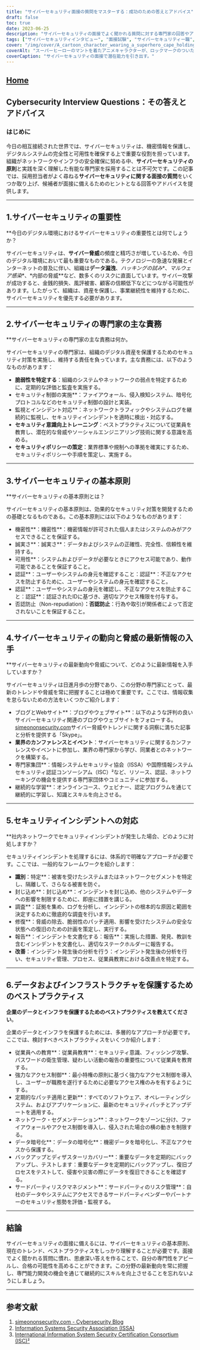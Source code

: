 ```yaml
---
title: "サイバーセキュリティ面接の質問をマスターする：成功のための答えとアドバイス"
draft: false
toc: true
date: 2023-06-25
description: "サイバーセキュリティの面接でよく聞かれる質問に対する専門家の回答やアドバイスを紹介し、競争の激しい就職市場で成功することを保証します。"
tags: ["サイバーセキュリティインタビュー", "面接試験", "サイバーセキュリティー職", "サイバーセキュリティキャリア", "サイバーセキュリティアドバイス", "サイバーセキュリティスキル", "サイバーセキュリティプロフェッショナル", "サイバーセキュリティーの動向", "サイバーセキュリティベストプラクティス", "サイバーセキュリティ原則", "サイバーセキュリティ認定資格", "サイバーセキュリティブログ", "サイバーセキュリティカンファレンス", "サイバーセキュリティ教育", "サイバーセキュリティの脅威", "ネットワークセキュリティ", "データ機密保護", "インシデントレスポンス", "セキュリティ制御", "社員教育", "アクセス制御", "データあんごうか", "ネットワークセグメンテーション", "バックアップとリカバリー", "サードパーティリスクマネジメント", "サイバーセキュリティ意識", "サイバーセキュリティの最新情報", "サイバーセキュリティの脆弱性", "サイバーセキュリティ規制"]
cover: "/img/cover/A_cartoon_character_wearing_a_superhero_cape_holding_a_shie.png"
coverAlt: "スーパーヒーローのマントを着たアニメキャラクターが、ロックマークのついた盾を持っています。"
coverCaption: "サイバーセキュリティの面接で潜在能力を引き出す。"
---
```


## [Home](/cyber-security-career-playbook-start/)

## Cybersecurity Interview Questions：その答えとアドバイス

### はじめに

今日の相互接続された世界では、サイバーセキュリティは、機密情報を保護し、デジタルシステムの完全性と可用性を確保する上で重要な役割を担っています。組織がネットワークやインフラの安全確保に努める中、**サイバーセキュリティの原則**と実践を深く理解した有能な専門家を採用することは不可欠です。この記事では、採用担当者がよく尋ねる**サイバーセキュリティに関する面接の質問**をいくつか取り上げ、候補者が面接に備えるためのヒントとなる回答やアドバイスを提供します。

______

## 1.サイバーセキュリティの重要性

**今日のデジタル環境におけるサイバーセキュリティの重要性とは何でしょうか？

サイバーセキュリティは、**サイバー脅威**の頻度と精巧さが増しているため、今日のデジタル環境において最も重要なものである。テクノロジーの急速な発展とインターネットの普及に伴い、組織は**データ漏洩**、*ハッキングの試み**、*マルウェア感染**、*内部の脅威**など、数多くのリスクに直面しています。サイバー攻撃が成功すると、金銭的損失、風評被害、顧客の信頼低下などにつながる可能性があります。したがって、組織は、資産を保護し、事業継続性を維持するために、サイバーセキュリティを優先する必要があります。

______

## 2.サイバーセキュリティの専門家の主な責務

**サイバーセキュリティの専門家の主な責務は何か。

サイバーセキュリティの専門家は、組織のデジタル資産を保護するためのセキュリティ対策を実施し、維持する責任を負っています。主な責務には、以下のようなものがあります：

- **脆弱性を特定する**：組織のシステムやネットワークの弱点を特定するために、定期的な評価と監査を実施する。
- セキュリティ制御の実施**：ファイアウォール、侵入検知システム、暗号化プロトコルなどのセキュリティ制御の設計と実装。
- 監視とインシデント対応**：ネットワークトラフィックやシステムログを継続的に監視し、セキュリティインシデントを適時に検出・対応する。
- **セキュリティ意識向上トレーニング**：ベストプラクティスについて従業員を教育し、潜在的な脅威やソーシャルエンジニアリング技術に関する意識を高める。
- **セキュリティポリシーの策定**：業界標準や規制への準拠を確実にするため、セキュリティポリシーや手順を策定し、実施する。

______

## 3.サイバーセキュリティの基本原則

**サイバーセキュリティの基本原則とは？

サイバーセキュリティの基本原則は、効果的なセキュリティ対策を開発するための基礎となるものである。この基本原則には以下のようなものがあります：

- 機密性**：機密性**：機密情報が許可された個人またはシステムのみがアクセスできることを保証する。
- 誠実さ**：誠実さ**：データおよびシステムの正確性、完全性、信頼性を維持する。
- 可用性**：システムおよびデータが必要なときにアクセス可能であり、動作可能であることを保証すること。
- 認証**：ユーザーやシステムの身元を確認すること：認証**：不正なアクセスを防止するために、ユーザーやシステムの身元を確認すること。
- 認証**：ユーザーやシステムの身元を確認し、不正なアクセスを防止すること：認証**：認証されたIDに基づき、適切なアクセス権限を付与する。
- 否認防止（Non-repudiation）**：否認防止**：行為や取引が関係者によって否定されないことを保証すること。

______

## 4.サイバーセキュリティの動向と脅威の最新情報の入手

**サイバーセキュリティの最新動向や脅威について、どのように最新情報を入手していますか？

サイバーセキュリティは日進月歩の分野であり、この分野の専門家にとって、最新のトレンドや脅威を常に把握することは極めて重要です。ここでは、情報収集を怠らないための方法をいくつかご紹介します：

- ブログとWebサイト**：ブログやウェブサイト**：以下のような評判の良いサイバーセキュリティ関連のブログやウェブサイトをフォローする。 [simeononsecurity.com](https://www.simeononsecurity.com/)サイバー脅威やトレンドに関する洞察に満ちた記事と分析を提供する「Skype」。
- **業界のカンファレンスとイベント**：サイバーセキュリティに関するカンファレンスやイベントに参加し、業界の専門家から学び、同業者とのネットワークを構築する。
- 専門家集団**：情報システムセキュリティ協会（ISSA）や国際情報システムセキュリティ認証コンソーシアム（ISC）²など、リソース、認証、ネットワーキングの機会を提供する専門家団体やコミュニティに参加する。
- 継続的な学習**：オンラインコース、ウェビナー、認定プログラムを通じて継続的に学習し、知識とスキルを向上させる。

______

## 5.セキュリティインシデントへの対応

**社内ネットワークでセキュリティインシデントが発生した場合、どのように対処しますか？

セキュリティインシデントを処理するには、体系的で明確なアプローチが必要です。ここでは、一般的なフレームワークを紹介します：

- **識別**：特定**：被害を受けたシステムまたはネットワークセグメントを特定し、隔離して、さらなる被害を防ぐ。
- 封じ込め**：封じ込め**：インシデントを封じ込め、他のシステムやデータへの影響を制限するために、即座に措置を講じる。
- 調査**：証拠を集め、ログを分析し、インシデントの根本的な原因と範囲を決定するために徹底的な調査を行います。
- 修復**：脅威の除去、脆弱性のパッチ適用、影響を受けたシステムの安全な状態への復旧のための計画を策定し、実行する。
- 報告**：インシデントを文書化する：報告**：実施した措置、発見、教訓を含むインシデントを文書化し、適切なステークホルダーに報告する。
- **改善**：インシデント発生後の分析を行う：インシデント発生後の分析を行い、セキュリティ管理、プロセス、従業員教育における改善点を特定する。

______

## 6.データおよびインフラストラクチャを保護するためのベストプラクティス

**企業のデータとインフラを保護するためのベストプラクティスを教えてください**。

企業のデータとインフラを保護するためには、多層的なアプローチが必要です。ここでは、検討すべきベストプラクティスをいくつか紹介します：

- 従業員への教育**：従業員教育**：セキュリティ意識、フィッシング攻撃、パスワードの衛生管理、疑わしい活動の報告の重要性について従業員を教育する。
- 強力なアクセス制御**：最小特権の原則に基づく強力なアクセス制御を導入し、ユーザーが職務を遂行するために必要なアクセス権のみを有するようにする。
- 定期的なパッチ適用と更新**：すべてのソフトウェア、オペレーティングシステム、およびアプリケーションに、最新のセキュリティパッチとアップデートを適用する。
- ネットワーク・セグメンテーション**：ネットワークをゾーンに分け、ファイアウォールやアクセス制御を導入し、侵入された場合の横の動きを制限する。
- データ暗号化**：データの暗号化**：機密データを暗号化し、不正なアクセスから保護する。
- バックアップとディザスターリカバリー**：重要なデータを定期的にバックアップし、テストします：重要なデータを定期的にバックアップし、復旧プロセスをテストして、侵害や災害の際にデータを復旧できることを確認する。
- サードパーティリスクマネジメント**：サードパーティのリスク管理**：自社のデータやシステムにアクセスできるサードパーティベンダーやパートナーのセキュリティ態勢を評価・監視する。

______

## 結論

サイバーセキュリティの面接に備えるには、サイバーセキュリティの基本原則、現在のトレンド、ベストプラクティスをしっかり理解することが必要です。面接でよく聞かれる質問に慣れ、思慮深い答えを作ることで、自分の専門性をアピールし、合格の可能性を高めることができます。この分野の最新動向を常に把握し、専門能力開発の機会を通じて継続的にスキルを向上させることを忘れないようにしましょう。

______

## 参考文献

1. [simeononsecurity.com - Cybersecurity Blog](https://www.simeononsecurity.com/)
2. [Information Systems Security Association (ISSA)](https://www.issa.org/)
3. [International Information System Security Certification Consortium (ISC)²](https://www.isc2.org/)
